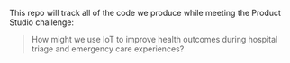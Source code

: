 This repo will track all of the code we produce while meeting the Product Studio challenge:

> How might we use IoT to improve health outcomes during hospital triage and emergency care experiences?
